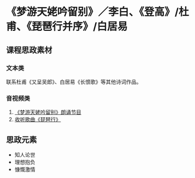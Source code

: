 # 《梦游天姥吟留别》／李白、《登高》/杜甫、《琵琶行并序》/白居易

## 课程思政素材

### 文本类

联系杜甫《又呈吴郎》、白居易《长恨歌》等其他诗词作品。

### 音视频类

1. [《梦游天姥吟留别》朗诵节目](https://haokan.baidu.com/v?pd=wisenatural&vid=2537181316953973881)
2. [收听歌曲《琵琶行》](https://music.163.com/#/song?id=476513774&market=baiduqk)

## 思政元素

- 知人论世
- 理想抱负
- 慷慨激情
